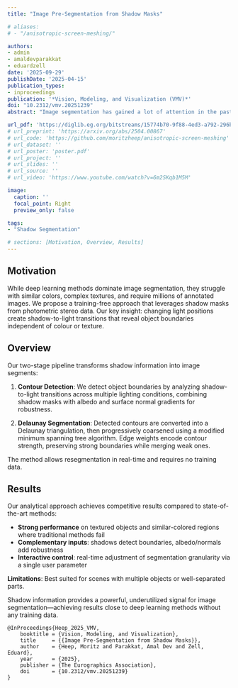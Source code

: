 ```yaml
---
title: "Image Pre-Segmentation from Shadow Masks"

# aliases:
# - "/anisotropic-screen-meshing/"

authors:
- admin
- amaldevparakkat
- eduardzell
date: '2025-09-29'
publishDate: '2025-04-15'
publication_types:
- inproceedings
publication: '*Vision, Modeling, and Visualization (VMV)*'
doi: "10.2312/vmv.20251239"
abstract: "Image segmentation has gained a lot of attention in the past. When working with photometric stereo data, we discovered that shadow cues provide valuable spatial information, especially when combining multiple images of the same scene under different lighting conditions. In the following, we present a robust method to pre-segment images, relying heavily on shadow masks as the main input. We first detect object contours from light to shadow transitions. In the second step, we run an image segmentation algorithm based on Delaunay triangulation that is capable of closing the gaps between contours. Our method requires spatial input data but is free from training data. Initial results look promising, generating pre-segmentations close to recent data-driven image segmentation algorithms."

url_pdf: 'https://diglib.eg.org/bitstreams/15774b70-9f88-4ed3-a792-296bb54a825b/download'
# url_preprint: 'https://arxiv.org/abs/2504.00867'
# url_code: 'https://github.com/moritzheep/anisotropic-screen-meshing'
# url_dataset: ''
# url_poster: 'poster.pdf'
# url_project: ''
# url_slides: ''
# url_source: ''
# url_video: 'https://www.youtube.com/watch?v=6m2SKqb1M5M'

image:
  caption: ''
  focal_point: Right
  preview_only: false

tags:
- "Shadow Segmentation"

# sections: [Motivation, Overview, Results]
---
```

## Motivation

While deep learning methods dominate image segmentation, they struggle with similar colors, complex textures, and require millions of annotated images. We propose a training-free approach that leverages shadow masks from photometric stereo data. Our key insight: changing light positions create shadow-to-light transitions that reveal object boundaries independent of colour or texture.

## Overview

Our two-stage pipeline transforms shadow information into image segments:

1. **Contour Detection**: We detect object boundaries by analyzing shadow-to-light transitions across multiple lighting conditions, combining shadow masks with albedo and surface normal gradients for robustness.

2. **Delaunay Segmentation**: Detected contours are converted into a Delaunay triangulation, then progressively coarsened using a modified minimum spanning tree algorithm. Edge weights encode contour strength, preserving strong boundaries while merging weak ones.

The method allows resegmentation in real-time and requires no training data.

## Results

Our analytical approach achieves competitive results compared to state-of-the-art methods:

- **Strong performance** on textured objects and similar-colored regions where traditional methods fail
- **Complementary inputs**: shadows detect boundaries, albedo/normals add robustness
- **Interactive control**: real-time adjustment of segmentation granularity via a single user parameter

**Limitations**: Best suited for scenes with multiple objects or well-separated parts.

Shadow information provides a powerful, underutilized signal for image segmentation—achieving results close to deep learning methods without any training data.

```
@InProceedings{Heep_2025_VMV,
    booktitle = {Vision, Modeling, and Visualization},
    title     = {{Image Pre-Segmentation from Shadow Masks}},
    author    = {Heep, Moritz and Parakkat, Amal Dev and Zell, Eduard},
    year      = {2025},
    publisher = {The Eurographics Association},
    doi       = {10.2312/vmv.20251239}
}
```
